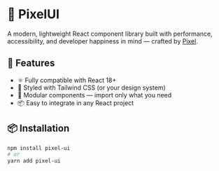 # 🎨 PixelUI

A modern, lightweight React component library built with performance, accessibility, and developer happiness in mind — crafted by [Pixel](https://your-agency-site.com).

## 🚀 Features

- ⚛️ Fully compatible with React 18+
- 💅 Styled with Tailwind CSS (or your design system)
- 🧱 Modular components — import only what you need
- 📦 Easy to integrate in any React project

## 📦 Installation

```bash
npm install pixel-ui
# or
yarn add pixel-ui
